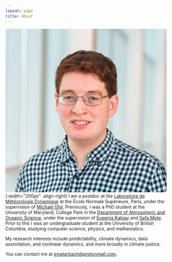 ```yaml
---
layout: page
title: About
---
```

![Eviatar Bach](/assets/headshot.JPG){:width="200px" .align-right}
I am a postdoc at the <a href="https://www.lmd.jussieu.fr/">Laboratoire de Météorologie Dynamique</a> at the École Normale Supérieure, Paris, under the supervision of <a href="https://dept.atmos.ucla.edu/tcd/people/michael-ghil">Michael Ghil</a>. Previously, I was a PhD student at the University of Maryland, College Park in the <a href="https://www.atmos.umd.edu/">Department of Atmospheric and Oceanic Science</a>, under the supervision of <a href="http://www.atmos.umd.edu/~ekalnay/">Eugenia Kalnay</a> and <a href="https://orcid.org/0000-0001-5905-3842">Safa Mote</a>. Prior to this I was an undergraduate student at the University of British Columbia, studying computer science, physics, and mathematics.

My research interests include predictability, climate dynamics, data assimilation, and nonlinear dynamics, and more broadly in climate justice.

You can contact me at [eviatarbach@protonmail.com](mailto:eviatarbach@protonmail.com).
